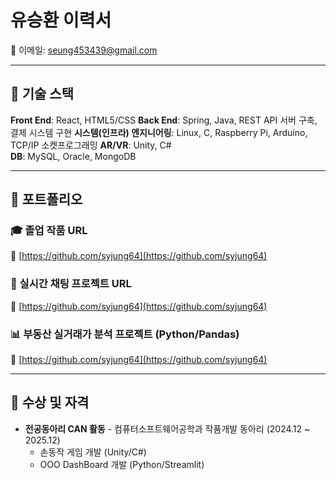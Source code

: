# 유승환 이력서
 
📧 이메일: seung453439@gmail.com

---

## 🔧 기술 스택

**Front End**: React, HTML5/CSS
**Back End**: Spring, Java, REST API 서버 구축, 결제 시스템 구현
**시스템(인프라) 엔지니어링**: Linux, C, Raspberry Pi, Arduino, TCP/IP 소켓프로그래밍
**AR/VR**: Unity, C#  
**DB**: MySQL, Oracle, MongoDB

---

## 📁 포트폴리오

### 🎓 졸업 작품 URL  
🔗 [https://github.com/syjung64](https://github.com/syjung64)

### 💬 실시간 채팅 프로젝트 URL  
🔗 [https://github.com/syjung64](https://github.com/syjung64)

### 📊 부동산 실거래가 분석 프로젝트 (Python/Pandas)  
🔗 [https://github.com/syjung64](https://github.com/syjung64)

---

## 🏅 수상 및 자격

- **전공동아리 CAN 활동** - 컴퓨터소프트웨어공학과 작품개발 동아리 (2024.12 ~ 2025.12)  
  - 손동작 게임 개발 (Unity/C#)  
  - OOO DashBoard 개발 (Python/Streamlit)
